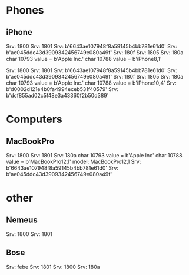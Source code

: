 # Phones

## iPhone

Srv: 1800
Srv: 1801
Srv: b'6643ae107948f8a59145b4bb781e61d0'
Srv: b'ae045ddc43d3909342456749e080a49f'
Srv: 180f
Srv: 1805
Srv: 180a
char 10793 value = b'Apple Inc.'
char 10788 value = b'iPhone8,1'

Srv: 1800
Srv: 1801
Srv: b'6643ae107948f8a59145b4bb781e61d0'
Srv: b'ae045ddc43d3909342456749e080a49f'
Srv: 180f
Srv: 1805
Srv: 180a
char 10793 value = b'Apple Inc.'
char 10788 value = b'iPhone10,4'
Srv: b'd0002d121e4b0fa4994eceb531f40579'
Srv: b'dcf855ad02c5f48e3a43360f2b50d389'

# Computers

## MacBookPro

Srv: 1800
Srv: 1801
Srv: 180a
char 10793 value = b'Apple Inc'
char 10788 value = b'MacBookPro12,1'
model: MacBookPro12,1
Srv: b'6643ae107948f8a59145b4bb781e61d0'
Srv: b'ae045ddc43d3909342456749e080a49f'

# other

## Nemeus

Srv: 1800
Srv: 1801

## Bose

Srv: febe
Srv: 1801
Srv: 1800
Srv: 180a

